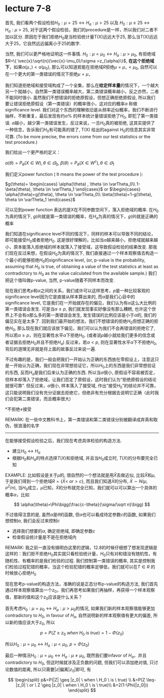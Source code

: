# lecture 7-8

首先, 我们看两个假设检验$H_0: \mu=25 \leftrightarrow H_a:\mu>25$ 以及 $H_0: \mu\leq25 \leftrightarrow H_a:\mu>25$, 对于这两个假设检验，我们的procedure是一样，所以我们对二者不加以区分. 原因在于我们拒绝$H_0$是当检验统计量T(X)远远大于25, 那么当T(X)远远大于25，它自然远远偏离小于25的数字. 

当然, 我们可以更严格地证明这一件事情. $H_0: \mu=\mu_0 \leftrightarrow H_a:\mu>\mu_0$, 有拒绝域$R=\{ \vec{x}:\sqrt{n}(\vec{x}-\mu_0)/\sigma >z_{\alpha}\}$, **在这个拒绝域下**，如果$\alpha(\mu_{\star})<\alpha(\mu_0)$, 那么可以知道若能在拒绝域$R$拒绝$\mu=\mu_{\star}<\mu_0$, 自然可以在一个更大的第一类错误的情况下拒绝$\mu = \mu_{\star}$

我们知道拒绝域和接受域构成了一个全集，那么在**给定样本量**的情况下，一个越大另一个就越小，自然第一类错误概率越大，第二类错误概率越小，反之亦然，二者不能同时很小. 虽然我们不想错误的拒绝原假设，但想正确拒绝原假设, 所以我们要让错误拒绝原假设（第一类错误）的概率很小，这对应的概率$\alpha$ 称做 significance level. 我们对这个东西的理解依旧是从频率近似概率，我们不断进行抽样，不断重复，最后发现有约$\alpha \%$ 的样本统计量错误拒绝了$H_0$, 即犯了第一类错误. $\alpha$越小，越少第一类错误发生，反过来说，一旦$H_0$真的被拒绝, 这其实提供了一种信念，告诉我们$H_0$有可能真的错了, T(X) 给出的against $H_0$的信息其实非常可靠. (To be more precise, the errors come from our test statistics or the test procedure.)

我们给出一个更严格的定义：

$\alpha(\theta)=P_{\theta}(X \in W), \theta \in \varTheta_0$,   $\beta(\theta)= P_{\theta}(X \in {W^c}), \theta \in \varTheta_1$

我们定义power function ( It means the power of the test procedure ):

$g(\theta)=
\begin{cases}
\alpha(\theta) , \theta \in \varTheta_0\\
1-\beta(\theta), \theta \in \varTheta_1
\end{cases}$ or   $\begin{cases}
\alpha(\theta)=g(\theta), \theta \in \varTheta_0\\
\beta(\theta)=1-g(\theta), \theta \in \varTheta_1
\end{cases}$

可以见到power function 表达的是X在不同参数空间下，落入拒绝域的概率. 在$H_0$为真的情况下, $g(\theta)$就是第一类错误的概率，在$H_a$为真的情况下，$g(\theta)$就是正确的概率

我们知道在significance level不同的情况下，同样的样本可以导致不同的结论，即可能接受$H_0$或者拒绝$H_0$. 这是很好理解的，比如当$\alpha$越来越小，拒绝域就越来越小，原本能落入拒绝域的样本就落入了接受域，这导致假设检验的结果改变. 那我们现在反过来想，在假设$H_0$为真的情况下, 我们直接通过一个样本观察值去构造一个最小的能够拒绝$H_0$的significance level, (or, p-value is the probability, assuming that $H_0$ is true, of obtaining a value of the test statistics at least as contradictory to $H_0$ as the value calculated from the available sample.) 我们把这个值叫做p-value, 当然, p-value随着不同样本而改变. 

现在我们思考$p$和$\alpha$之间的关系，我们或许可以这样思考，$p$是一种比较客观的significance level因为它是直接从样本算出来的, 而$\alpha$是我们心目中的significance level, 它是我们在一开始就存在的偏见，我们认为有$\alpha$这么大比例的第一类错误会发生. 可是当$\alpha \geq p$, 我们就发现事实好像没有那么糟糕, 也许这个世界上不会有$\alpha$那么多的第一类错误会发生, 发生错误的比例应该是小于$\alpha$的, 我们的偏见实在是太多了. 回到我们最开始的想法，我们不想错误的拒绝$H_0$但想正确的拒绝$H_0$, 那么现在我们就应该放下偏见，我们可以认为我们不会再错误的拒绝它了, 所以若$\alpha \geq p$，则在显著性水平$\alpha$下拒绝$H_0$. (或者说$p$越小就给我们更多的信念或者证据去拒绝$H_0$并且不拒绝$H_a$) 反过来，若$\alpha <p$, 则在显著性水平$\alpha$下不拒绝$H_0$, 背后的道理无非就是将上面的故事反过来说一遍. 

不过有趣的是，我们一般会把我们一开始认为正确的东西放在零假设上，注意这只是一开始认为正确，我们现在非常想验证它，所以$H_0$上的东西是我们非常想验证的东西, 反而$H_a$是我们后来认为正确的东西. 所以当$\alpha$很小, 原假设不容易被否定，但样本却落入了拒绝域，让我们否定了原假设，这时我们认为”拒绝原假设的结论就很可靠”. 但反过来，$\alpha$很小, 样本落入了接受域, 作出“接受$H_0$”的结论并不可靠，这只能说明我们没有充分证据去拒绝它，但绝非有充分根据去说明它正确（此时我们会犯第二类错误，而且概率很大)

*不拒绝$\neq$接受

REMARK: 在一些中文教科书上，第一类错误和第二类错误分别被翻译成弃真和取伪，很浪漫的名字

---

在能够接受假设检验之后，我们现在考虑具体检验的构造方法.

- 建立$H_0 \leftrightarrow H_a$
- 根据$H_0$和$H_a$的特点选择$T(X)$和拒绝域, 并且当$H_0$成立时, $T(X)$的分布要完全已知

EXAMPLE: 比如假设是关于$\mu$的, 很自然的一个想法就是用$\bar{X}$去做近似, 比较$\bar{X}$和$\mu$, 于是我们得到一个拒绝域$R = \{ \bar{X}< \ or >c\}$, 而且我们知道$\bar{X}$的分布, $\bar{X} \sim N(\mu, \sigma^2/n)$, 当$H_0$成立，$\mu$已知，$\bar{X}$的分布就完全已知，我们就可以可以算出一个具体的概率$\alpha$，比如

$$
\alpha(\theta)=\Phi\bigg(\frac{c-\theta}{\sigma/\sqrt n}\bigg)
$$

不过值得注意的是, 虽然$\alpha$是$\theta$的函数, 但$\alpha$也可以看成待定参数$c$的函数, 如果我们想控制$\alpha$, 我们会反过来控制$c$

- 选择我们想要的$\alpha$, 确定拒绝域, 即确定参数$c$
- 检查假设统计量是不是在拒绝域内

REMARK: 我之前一直没有搞明白这里的逻辑，12.8的时候仔细想了想发现逻辑是这样的：我们拒不拒绝$H_0$其实就只看检验统计量，$H_0$只有对和错没有随机性，有随机性、有概率的是我们检验的过程. 我们控制第一类错误的概率, 其实是控制我们检验过程犯错的概率，当这个检验犯错的概率足够低，我们就可以在$T \in R$
的时候放心拒绝$H_0$

现在思考p-value的构造方法，准确的说是正态分布p-value的构造方法, 我们首先通过样本观察值算出一个$z_0$，我们再思考如果我们再抽样，再获得一个样本观察值，那新的值和这个$z_0$应该是什么关系？

首先考虑$H_0:\mu=\mu_0 \leftrightarrow H_a: \mu >\mu_0$的情况, 如果我们新的样本观察值能够更加contradictory to $H_0$, in favour of $H_a$, 自然说明新的样本观察值有更大的偏差, 所以新的值应该大于$z_0$, 所以

$$
p=P(Z\geq z_0 \ when \ H_0 \ is \ true)=1-\Phi(z_0)
$$

所以$H_0:\mu=\mu_0 \leftrightarrow H_a: \mu <\mu_0$, $p=\Phi (z_0)$

最后一种情况$H_0:\mu=\mu_0 \leftrightarrow H_a: \mu \neq \mu_0$, 既然我们要infavor of $H_a$，并且contradictory to $H_0$, 但这时候就涉及正负数的问题, 但我们可以添加绝对值, 只讨论数值的距离, 所以只需要$|z|$偏离$|z_0|$即可, 有

$$
\begin{split}
p&=P(|Z| \geq |z_0| \ when \ H_0 \ is \ true) \\
&=P(Z \leq-|z_0|  \ or \ Z \geq |z_0| \ when \ H_0 \ is \ true)\\
&=2(1-\Phi(|z_0|))
\end{split}
$$